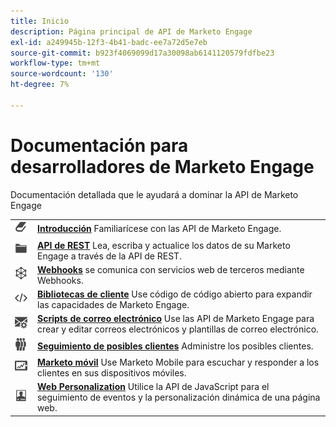 ```yaml
---
title: Inicio
description: Página principal de API de Marketo Engage
exl-id: a249945b-12f3-4b41-badc-ee7a72d5e7eb
source-git-commit: b923f4069099d17a30098ab6141120579fdfbe23
workflow-type: tm+mt
source-wordcount: '130'
ht-degree: 7%

---
```


# Documentación para desarrolladores de Marketo Engage

Documentación detallada que le ayudará a dominar la API de Marketo Engage

<table>
<tbody>
<tr>
<td><a href="getting-started.md"><img src="assets/Smock_Book_18_N.svg" width="50" alt="Introducción"></a></td><td><a href="getting-started.md"><strong>Introducción</strong></a> Familiarícese con las API de Marketo Engage.</td>
</tr>
<tr>
<td><a href="https://developer.adobe.com/marketo-apis/"><img src="assets/Smock_AppleFiles_18_N.svg" width="50" alt="API de REST"></a></td><td><a href="https://developer.adobe.com/marketo-apis/"><strong>API de REST</strong></a> Lea, escriba y actualice los datos de su Marketo Engage a través de la API de REST.</td>
</tr>
<tr>
<td><a href="webhooks/webhooks.md"><img src="assets/Smock_SocialNetwork_18_N.svg" width="50" alt="Webhooks"></a></td><td><a href="webhooks/webhooks.md"><strong>Webhooks</strong></a> se comunica con servicios web de terceros mediante Webhooks.</td>
</tr>
<tr>
<td><a href="https://github.com/Marketo/Community-Supported-Client-Libraries"><img src="assets/Smock_Code_18_N.svg" width="50" alt="Bibliotecas de cliente"></a></td><td><a href="https://github.com/Marketo/Community-Supported-Client-Libraries"><strong>Bibliotecas de cliente</strong></a> Use código de código abierto para expandir las capacidades de Marketo Engage.</td>
</tr>
<tr>
<td><a href="email-scripting.md"><img src="assets/Smock_EmailGear_18_N.svg" width="50" alt="Scripts de correo electrónico"></a></td><td><a href="email-scripting.md"><strong>Scripts de correo electrónico</strong></a> Use las API de Marketo Engage para crear y editar correos electrónicos y plantillas de correo electrónico.</td>
</tr>
<tr>
<td><a href="javascript-api/lead-tracking.md"><img src="assets/Smock_PeopleGroup_18_N.svg" width="50" alt="Seguimiento de leads"></a></td><td><a href="javascript-api/lead-tracking.md"><strong>Seguimiento de posibles clientes</strong></a> Administre los posibles clientes.</td>
</tr>
<tr>
<td><a href="mobile/mobile.md"><img src="assets/Smock_MobileServices_18_N.svg" width="50" alt="Mobile Marketo"></a></td><td><a href="mobile/mobile.md"><strong>Marketo móvil</strong></a> Use Marketo Mobile para escuchar y responder a los clientes en sus dispositivos móviles.</td>
</tr>
<tr>
<td><a href="javascript-api/web-personalization.md"><img src="assets/Smock_PersonalizationField_18_N.svg" width="50" alt="Personalización web"></a></td><td><a href="javascript-api/web-personalization.md"><strong>Web Personalization</strong></a> Utilice la API de JavaScript para el seguimiento de eventos y la personalización dinámica de una página web.</td>
</tr>
</tbody>
</table>
